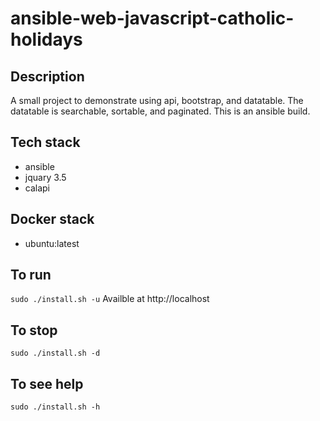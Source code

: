 # ansible-web-javascript-catholic-holidays

## Description
A small project to demonstrate using
api, bootstrap, and datatable. The datatable
is searchable, sortable, and paginated.
This is an ansible build.

## Tech stack
- ansible
- jquary 3.5
- calapi

## Docker stack
- ubuntu:latest

## To run
`sudo ./install.sh -u`
Availble at http://localhost

## To stop
`sudo ./install.sh -d`

## To see help
`sudo ./install.sh -h`
